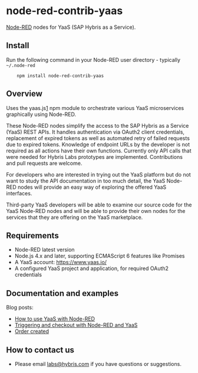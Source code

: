 node-red-contrib-yaas
=====================

<a href="http://nodered.org" target="_new">Node-RED</a> nodes for YaaS (SAP Hybris as a Service).

Install
-------

Run the following command in your Node-RED user directory - typically `~/.node-red`

        npm install node-red-contrib-yaas

Overview
--------

Uses the yaas.js[1] npm module to orchestrate various YaaS microservices graphically using Node-RED.

These Node-RED nodes simplify the access to the SAP Hybris as a Service (YaaS) REST APIs. It handles authentication via OAuth2 client credentials, replacement of expired tokens as well as automated retry of failed requests due to expired tokens. Knowledge of endpoint URLs by the developer is not required as all actions have their own functions. Currently only API calls that were needed for Hybris Labs prototypes are implemented. Contributions and pull requests are welcome.

For developers who are interested in trying out the YaaS platform but do not want to study the API documentation in too much detail, the YaaS Node-RED nodes will provide an easy way of exploring the offered YaaS interfaces. 

Third-party YaaS developers will be able to examine our source code for the YaaS Node-RED nodes and will be able to provide their own nodes for the services that they are offering on the YaaS marketplace.

  [1]: https://www.npmjs.com/package/yaas.js 

Requirements
------------

* Node-RED latest version
* Node.js 4.x and later, supporting ECMAScript 6 features like Promises
* A YaaS account: https://www.yaas.io/
* A configured YaaS project and application, for required OAuth2 credentials

Documentation and examples
--------------------------

Blog posts:
* [How to use YaaS with Node-RED](https://labs.hybris.com/2016/08/08/use-yaas-with-node-red/)
* [Triggering and checkout with Node-RED and YaaS](http://labs.hybris.com/2016/08/09/triggering-checkout-node-red-yaas/)
* [Order created](http://labs.hybris.com/2016/08/11/order-created/)

How to contact us
-----------------

* Please email labs@hybris.com if you have questions or suggestions.
